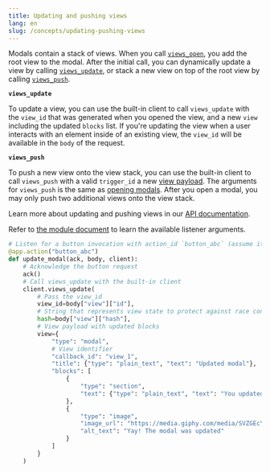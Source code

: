 ```yaml
---
title: Updating and pushing views
lang: en
slug: /concepts/updating-pushing-views
---
```




Modals contain a stack of views. When you call <a href="https://api.slack.com/methods/views.open">`views_open`</a>, you add the root view to the modal. After the initial call, you can dynamically update a view by calling <a href="https://api.slack.com/methods/views.update">`views_update`</a>, or stack a new view on top of the root view by calling <a href="https://api.slack.com/methods/views.push">`views_push`</a>.

**`views_update`**

To update a view, you can use the built-in client to call `views_update` with the `view_id` that was generated when you opened the view, and a new `view` including the updated `blocks` list. If you're updating the view when a user interacts with an element inside of an existing view, the `view_id` will be available in the `body` of the request.

**`views_push`**

To push a new view onto the view stack, you can use the built-in client to call `views_push` with a valid `trigger_id` a new <a href="https://api.slack.com/reference/block-kit/views">view payload</a>. The arguments for `views_push` is the same as <a href="#creating-modals">opening modals</a>. After you open a modal, you may only push two additional views onto the view stack.

Learn more about updating and pushing views in our <a href="https://api.slack.com/surfaces/modals/using#modifying">API documentation</a>.




Refer to [the module document](https://slack.dev/bolt-python/api-docs/slack_bolt/kwargs_injection/args.html) to learn the available listener arguments.
```python
# Listen for a button invocation with action_id `button_abc` (assume it's inside of a modal)
@app.action("button_abc")
def update_modal(ack, body, client):
    # Acknowledge the button request
    ack()
    # Call views_update with the built-in client
    client.views_update(
        # Pass the view_id
        view_id=body["view"]["id"],
        # String that represents view state to protect against race conditions
        hash=body["view"]["hash"],
        # View payload with updated blocks
        view={
            "type": "modal",
            # View identifier
            "callback_id": "view_1",
            "title": {"type": "plain_text", "text": "Updated modal"},
            "blocks": [
                {
                    "type": "section",
                    "text": {"type": "plain_text", "text": "You updated the modal!"}
                },
                {
                    "type": "image",
                    "image_url": "https://media.giphy.com/media/SVZGEcYt7brkFUyU90/giphy.gif",
                    "alt_text": "Yay! The modal was updated"
                }
            ]
        }
    )
```
